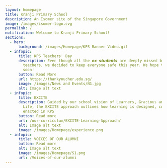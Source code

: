 ```yaml
---
layout: homepage
title: Kranji Primary School
description: An Isomer site of the Singapore Government
image: /images/isomer-logo.svg
permalink: /
notification: Welcome to Kranji Primary School!
sections:
  - hero:
      background: /images/Homepage/KPS Banner Video.gif
  - infopic:
      title: KPS Teachers' Day
      description: Even though all the 𝙚𝙭-𝙨𝙩𝙪𝙙𝙚𝙣𝙩𝙨 are deeply missed by your
        teachers, we decided to keep everyone safe this year. We hope to see you
        soon!
      button: Read More
      url: https://thankyoucher.edu.sg/
      image: /images/News and Events/N1.jpg
      alt: Image alt text
  - infopic:
      title: EXCITE
      description: Guided by our school vision of Learners, Gracious and Champions in
        Life, the EXCITE approach outlines how learning is designed, curated and
        enacted in KPS
      button: Read more
      url: /our-curriculum/EXCITE-Learning-Approach/
      alt: Image alt text
      image: /images/Homepage/experience.png
  - infopic:
      title: VOICES OF OUR ALUMNI
      button: Read more
      alt: Image alt text
      image: /images/Homepage/S1.png
      url: /Voices-of-our-alumni
---
```

